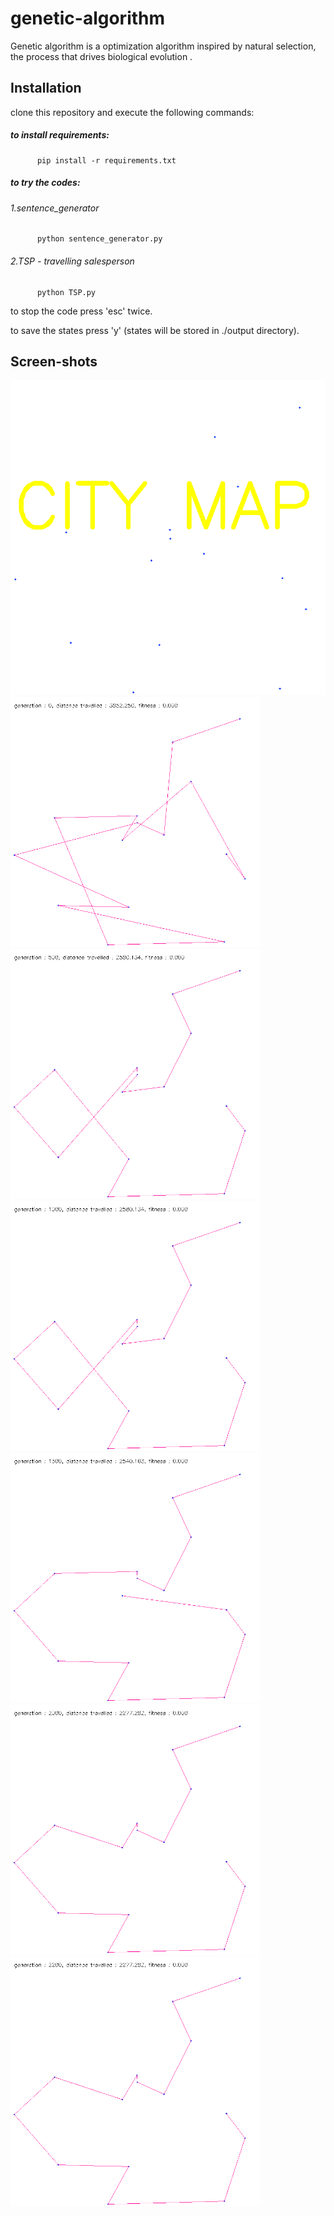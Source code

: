 # genetic-algorithm
Genetic algorithm is a optimization algorithm inspired by natural selection, the process that drives biological evolution .

## Installation
clone this repository and execute the following commands:
   ##### to install requirements:
          pip install -r requirements.txt 
   ##### to try the codes:
   ######        1.sentence_generator
          python sentence_generator.py
   ######        2.TSP - travelling salesperson
          python TSP.py
                 
   to stop the code press 'esc' twice.
   
   to save the states press 'y' (states will be stored in ./output directory).
   
## Screen-shots
<img src="./output/map1/city_map.png" width="800">
<img src="./output/map1/generation_0.png" width="400"/><img src="./output/map1/generation_500.png" width="400"/>
<img src="./output/map1/generation_1000.png" width="400"/><img src="./output/map1/generation_1500.png" width="400"/>
<img src="./output/map1/generation_2000.png" width="400"/><img src="./output/map1/generation_2200.png" width="400"/>
